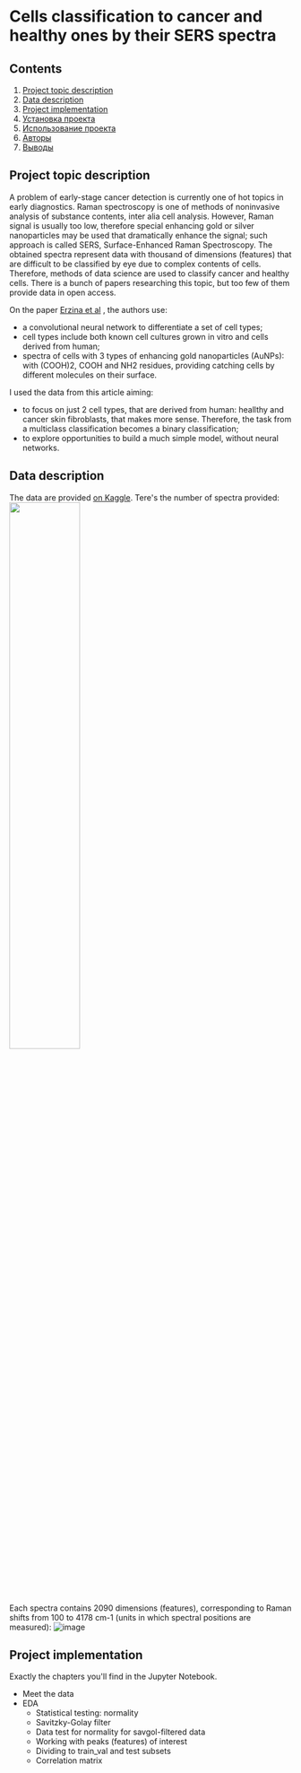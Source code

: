 # Cells classification to cancer and healthy ones by their SERS spectra

## Contents
1. [Project topic description](Project-description)
2. [Data description](#Data-description)
3. [Project implementation](#Project-implementation)
4. [Установка проекта](#Установка-проекта)
5. [Использование проекта](#Использование-проекта)
6. [Авторы](#Авторы)
7. [Выводы](Использование-проекта)

## Project topic description

A problem of early-stage cancer detection is currently one of hot topics in early diagnostics. Raman spectroscopy is one of methods of noninvasive analysis of substance contents, inter alia cell analysis. However, Raman signal is usually too low, therefore special enhancing gold or silver nanoparticles may be used that dramatically enhance the signal; such approach is called SERS, Surface-Enhanced Raman Spectroscopy. The obtained spectra represent data with thousand of dimensions (features) that are difficult to be classified by eye due to complex contents of cells. Therefore, methods of data science are used to classify cancer and healthy cells. There is a bunch of papers researching this topic, but too few of them provide data in open access. 

On the paper [Erzina et al](https://doi.org/10.1016/j.snb.2020.127660) , the authors use:
* a convolutional neural network to differentiate a set of cell types;
* cell types include both known cell cultures grown in vitro and cells derived from human;
* spectra of cells with 3 types of enhancing gold nanoparticles (AuNPs): with (COOH)2, COOH and NH2 residues, providing catching cells by different molecules on their surface.

I used the data from this article aiming:
* to focus on just 2 cell types, that are derived from human: heallthy and cancer skin fibroblasts, that makes more sense. Therefore, the task from a multiclass classification becomes a binary classification;
* to explore opportunities to build a much simple model, without neural networks.

## Data description
The data are provided [on Kaggle](https://www.kaggle.com/datasets/andriitrelin/cells-raman-spectra). Tere's the number of spectra provided:
<img src=https://user-images.githubusercontent.com/47527688/221403742-d615b0b8-cc35-4af6-b02b-9ce1f18d3077.png width=50% height=50%>

Each spectra contains 2090 dimensions (features), corresponding to Raman shifts from 100 to 4178 cm-1 (units in which spectral positions are measured):
![image](https://user-images.githubusercontent.com/47527688/221404049-d7196010-8685-417f-8b65-81cf5de4f34e.png)

## Project implementation
Exactly the chapters you'll find in the Jupyter Notebook.
* Meet the data
* EDA
  * Statistical testing: normality
  * Savitzky-Golay filter
  * Data test for normality for savgol-filtered data
  * Working with peaks (features) of interest
  * Dividing to train_val and test subsets
  * Correlation matrix
